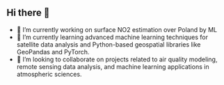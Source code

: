 ## Hi there 👋

- 🔭 I’m currently working on surface NO2 estimation over Poland by ML
- 🌱 I’m currently learning advanced machine learning techniques for satellite data analysis and Python-based geospatial libraries like GeoPandas and PyTorch.
- 👯 I’m looking to collaborate on projects related to air quality modeling, remote sensing data analysis, and machine learning applications in atmospheric sciences.


<!--
**Mekusgood/mekusgood** is a ✨ _special_ ✨ repository because its `README.md` (this file) appears on your GitHub profile.

Here are some ideas to get you started:

- 🔭 I’m currently working on ...
- 🌱 I’m currently learning ...
- 👯 I’m looking to collaborate on ...
- 🤔 I’m looking for help with ...
- 💬 Ask me about ...
- 📫 How to reach me: ...
- 😄 Pronouns: ...
- ⚡ Fun fact: ...
-->
